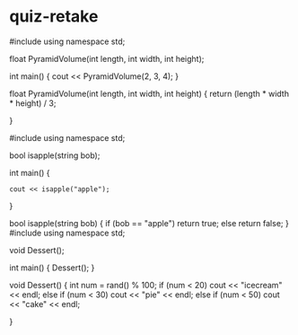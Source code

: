 # quiz-retake
#include<iostream>
using namespace std;

float PyramidVolume(int length, int width, int height);

int main() {
	cout << PyramidVolume(2, 3, 4);
}

float PyramidVolume(int length, int width, int height) {
	return (length * width * height) / 3;

}


#include<iostream>
using namespace std;

bool isapple(string bob);

int main() {
	
	
	cout << isapple("apple");
}

bool isapple(string bob) {
	if (bob == "apple")
		return true;
	else
		return false;
}
#include<iostream>
using namespace std;

void Dessert();

int main() {
	Dessert();
}

void Dessert() {
	int num = rand() % 100;
	if (num < 20)
		cout << "icecream" << endl;
	else if (num < 30)
		cout << "pie" << endl;
	else if  (num < 50)
		cout << "cake" << endl;


}
